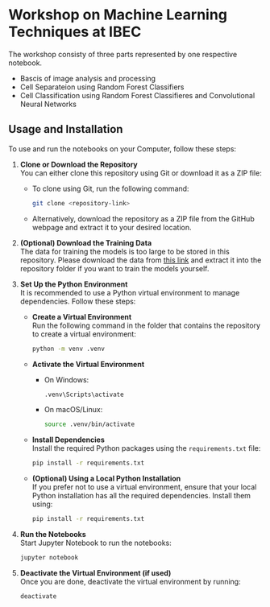 # Workshop on Machine Learning Techniques at IBEC

The workshop consisty of three parts represented by one respective notebook.
- Bascis of image analysis and processing
- Cell Separateion using Random Forest Classifiers
- Cell Classification using Random Forest Classifieres and Convolutional Neural Networks  

## Usage and Installation

To use and run the notebooks on your Computer, follow these steps:
1. **Clone or Download the Repository**  
    You can either clone this repository using Git or download it as a ZIP file:  
    - To clone using Git, run the following command:  
      ```bash
      git clone <repository-link>
      ```  
    - Alternatively, download the repository as a ZIP file from the GitHub webpage and extract it to your desired location.

2. **(Optional) Download the Training Data**  
    The data for training the models is too large to be stored in this repository. Please download the data from [this link](<placeholder-link>) and extract it into the repository folder if you want to train the models yourself.

3. **Set Up the Python Environment**  
    It is recommended to use a Python virtual environment to manage dependencies. Follow these steps:

    - **Create a Virtual Environment**  
      Run the following command in the folder that contains the repository to create a virtual environment:
      ```bash
      python -m venv .venv
      ```
      
    - **Activate the Virtual Environment**  
      - On Windows:
         ```bash
         .venv\Scripts\activate
         ```
      - On macOS/Linux:
         ```bash
         source .venv/bin/activate
         ```

    - **Install Dependencies**  
      Install the required Python packages using the `requirements.txt` file:
      ```bash
      pip install -r requirements.txt
      ```

    - **(Optional) Using a Local Python Installation**  
        If you prefer not to use a virtual environment, ensure that your local Python installation has all the required dependencies. Install them using:
        ```bash
        pip install -r requirements.txt
        ```

4. **Run the Notebooks**  
    Start Jupyter Notebook to run the notebooks:
    ```bash
    jupyter notebook
    ```

6. **Deactivate the Virtual Environment (if used)**  
    Once you are done, deactivate the virtual environment by running:
    ```bash
    deactivate
    ```